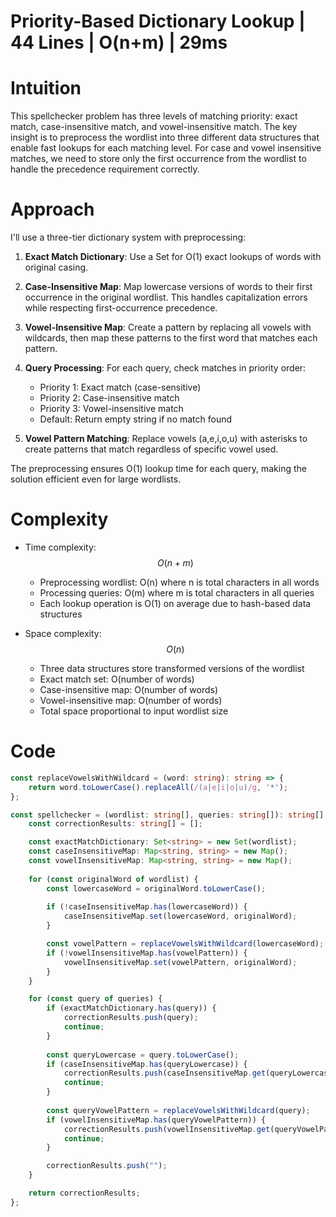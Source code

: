 # Priority-Based Dictionary Lookup | 44 Lines | O(n+m) | 29ms

# Intuition
This spellchecker problem has three levels of matching priority: exact match, case-insensitive match, and vowel-insensitive match. The key insight is to preprocess the wordlist into three different data structures that enable fast lookups for each matching level. For case and vowel insensitive matches, we need to store only the first occurrence from the wordlist to handle the precedence requirement correctly.

# Approach
I'll use a three-tier dictionary system with preprocessing:

1. **Exact Match Dictionary**: Use a Set for O(1) exact lookups of words with original casing.

2. **Case-Insensitive Map**: Map lowercase versions of words to their first occurrence in the original wordlist. This handles capitalization errors while respecting first-occurrence precedence.

3. **Vowel-Insensitive Map**: Create a pattern by replacing all vowels with wildcards, then map these patterns to the first word that matches each pattern.

4. **Query Processing**: For each query, check matches in priority order:
   - Priority 1: Exact match (case-sensitive)
   - Priority 2: Case-insensitive match  
   - Priority 3: Vowel-insensitive match
   - Default: Return empty string if no match found

5. **Vowel Pattern Matching**: Replace vowels (a,e,i,o,u) with asterisks to create patterns that match regardless of specific vowel used.

The preprocessing ensures O(1) lookup time for each query, making the solution efficient even for large wordlists.

# Complexity
- Time complexity: $$O(n + m)$$
  - Preprocessing wordlist: O(n) where n is total characters in all words
  - Processing queries: O(m) where m is total characters in all queries
  - Each lookup operation is O(1) on average due to hash-based data structures

- Space complexity: $$O(n)$$
  - Three data structures store transformed versions of the wordlist
  - Exact match set: O(number of words)
  - Case-insensitive map: O(number of words) 
  - Vowel-insensitive map: O(number of words)
  - Total space proportional to input wordlist size

# Code
```typescript []
const replaceVowelsWithWildcard = (word: string): string => {
    return word.toLowerCase().replaceAll(/(a|e|i|o|u)/g, '*');
};

const spellchecker = (wordlist: string[], queries: string[]): string[] => {
    const correctionResults: string[] = [];

    const exactMatchDictionary: Set<string> = new Set(wordlist);
    const caseInsensitiveMap: Map<string, string> = new Map();
    const vowelInsensitiveMap: Map<string, string> = new Map();
    
    for (const originalWord of wordlist) {
        const lowercaseWord = originalWord.toLowerCase();
        
        if (!caseInsensitiveMap.has(lowercaseWord)) {
            caseInsensitiveMap.set(lowercaseWord, originalWord);
        }

        const vowelPattern = replaceVowelsWithWildcard(lowercaseWord);
        if (!vowelInsensitiveMap.has(vowelPattern)) {
            vowelInsensitiveMap.set(vowelPattern, originalWord);
        }
    }

    for (const query of queries) {
        if (exactMatchDictionary.has(query)) {
            correctionResults.push(query);
            continue;
        } 
        
        const queryLowercase = query.toLowerCase();
        if (caseInsensitiveMap.has(queryLowercase)) {
            correctionResults.push(caseInsensitiveMap.get(queryLowercase)!);
            continue;
        }
        
        const queryVowelPattern = replaceVowelsWithWildcard(query);
        if (vowelInsensitiveMap.has(queryVowelPattern)) {
            correctionResults.push(vowelInsensitiveMap.get(queryVowelPattern)!);
            continue;
        }

        correctionResults.push("");
    }

    return correctionResults;
};
```